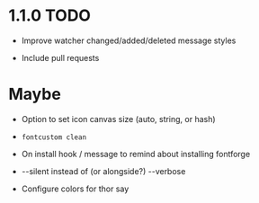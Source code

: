 # 1.1.0 TODO

* Improve watcher changed/added/deleted message styles

* Include pull requests

# Maybe

* Option to set icon canvas size (auto, string, or hash)
* `fontcustom clean`

* On install hook / message to remind about installing fontforge
* --silent instead of (or alongside?) --verbose
* Configure colors for thor say
